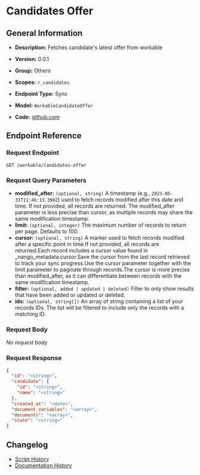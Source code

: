 <!-- BEGIN GENERATED CONTENT -->
# Candidates Offer

## General Information

- **Description:** Fetches candidate's latest offer from workable

- **Version:** 0.0.1
- **Group:** Others
- **Scopes:** `r_candidates`
- **Endpoint Type:** Sync
- **Model:** `WorkableCandidateOffer`
- **Code:** [github.com](https://github.com/NangoHQ/integration-templates/tree/main/integrations/workable/syncs/candidates-offer.ts)


## Endpoint Reference

### Request Endpoint

`GET /workable/candidates-offer`

### Request Query Parameters

- **modified_after:** `(optional, string)` A timestamp (e.g., `2023-05-31T11:46:13.390Z`) used to fetch records modified after this date and time. If not provided, all records are returned. The modified_after parameter is less precise than cursor, as multiple records may share the same modification timestamp.
- **limit:** `(optional, integer)` The maximum number of records to return per page. Defaults to 100.
- **cursor:** `(optional, string)` A marker used to fetch records modified after a specific point in time.If not provided, all records are returned.Each record includes a cursor value found in _nango_metadata.cursor.Save the cursor from the last record retrieved to track your sync progress.Use the cursor parameter together with the limit parameter to paginate through records.The cursor is more precise than modified_after, as it can differentiate between records with the same modification timestamp.
- **filter:** `(optional, added | updated | deleted)` Filter to only show results that have been added or updated or deleted.
- **ids:** `(optional, string[])` An array of string containing a list of your records IDs. The list will be filtered to include only the records with a matching ID.

### Request Body

_No request body_

### Request Response

```json
{
  "id": "<string>",
  "candidate": {
    "id": "<string>",
    "name": "<string>"
  },
  "created_at": "<date>",
  "document_variables": "<array>",
  "documents": "<array>",
  "state": "<string>"
}
```

## Changelog

- [Script History](https://github.com/NangoHQ/integration-templates/commits/main/integrations/workable/syncs/candidates-offer.ts)
- [Documentation History](https://github.com/NangoHQ/integration-templates/commits/main/integrations/workable/syncs/candidates-offer.md)

<!-- END  GENERATED CONTENT -->

